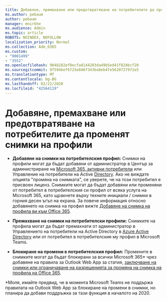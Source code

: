 ```yaml
---
title: Добавяне, премахване или предотвратяване на потребителите да променят снимки на профили
ms.author: pebaum
author: pebaum
manager: mnirkhe
ms.audience: Admin
ms.topic: article
ROBOTS: NOINDEX, NOFOLLOW
localization_priority: Normal
ms.collection: Adm_O365
ms.custom:
- "9001499"
- "3552"
ms.openlocfilehash: 904b282ef8ecfa8144203da49b5ed41f824bcf20
ms.sourcegitcommit: 9f594bef6725e846f343ba8eb4fe5620727971e5
ms.translationtype: MT
ms.contentlocale: bg-BG
ms.lasthandoff: 02/22/2020
ms.locfileid: "42564119"
---
```

# <a name="add-remove-or-prevent-users-from-changing-profile-photos"></a>Добавяне, премахване или предотвратяване на потребителите да променят снимки на профили

- **Добавяне на снимки на потребителския профил:** Снимки на профили могат да бъдат добавяни от администратор в Център за администриране на [Microsoft 365, активни потребители](https://admin.microsoft.com/Adminportal/Home?source=applauncher#/users) или Управление на потребители на Active [Directory](https://portal.azure.com/#blade/Microsoft_AAD_IAM/UsersManagementMenuBlade/AllUsers).  Ако не виждате опцията "промяна на снимката", се уверете, че на този потребител е присвоен лиценз. Снимките могат да бъдат добавяни или променяни от потребител в потребителския си профил от всяка услуга на Microsoft 365, като щракнете върху техните инициали / снимки в горния десен ъгъл на екрана. За повече информация относно добавянето на снимка на профил вижте [Добавяне на снимка на профила ви към Office 365](https://support.office.com/article/add-your-profile-photo-to-office-365-2eaf93fd-b3f1-43b9-9cdc-bdcd548435b7).

- **Премахване на снимки на потребителски профили:** Снимките на профила могат да бъдат премахнати от администратор в Управлението на потребители на Active Directory в [Azure Active Directory](https://portal.azure.com/#blade/Microsoft_AAD_IAM/UsersManagementMenuBlade/AllUsers) или от потребител в потребителския му профил в Microsoft Teams.

- **Блокиране на промени в потребителския профил:** Промените в снимките могат да бъдат блокирани за всички Microsoft 365* чрез добавяне на правила за Outlook Web App за статия, [заключване на снимки или ограничаване на разрешенията за промяна на снимка на профила на Office 365](https://answers.microsoft.com/en-us/msoffice/forum/msoffice_o365admin-mso_manage/locking-photos-or-restricting-permissions-to/1d19ae4f-de5d-4c3d-a0ad-4b8b8ac32e3d).

*Моля, имайте предвид, че в момента Microsoft Teams не поддържа правилата на Outlook Web App за блокиране на промени в снимки, но планира да добави поддръжка за тази функция в началото на 2020.
